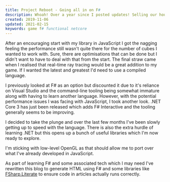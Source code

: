 ```yaml
---
title: Project Reboot - Going all in on F#
description: Whoah! Over a year since I posted updates! Selling our house and all our stuff and moving into a van is time consuming! In that time I've had a chance to re-evaluate some of the choices I made when starting this project.
created: 2019-11-06
updated: 2021-02-15
keywords: game f# functional netcore
---
```


After an encouraging start with my library in JavaScript I got the nagging
feeling the performance still wasn't quite there for the number of cubes I
wanted to work with. Sure, there are optimisations that can be done but I
didn't want to have to deal with that from the start. The final straw came
when I realised that real-time ray tracing would be a great addition to my game.
If I wanted the latest and greatest I'd need to use a compiled language.

I previously looked at F# as an option but discounted it due to it's reliance
on Visual Studio and the command-line tooling being somewhat immature along
with having to learn another language. However, with the potential performance
issues I was facing with JavaScript, I took another look. .NET Core 3 has just
been released which adds F# Interactive and the tooling generally seems to be
improving.

I decided to take the plunge and over the last few months I've been slowly
getting up to speed with the language. There is also the extra hurdle of
learning .NET but this opens up a bunch of useful libraries which I'm now ready
to explore.

I'm sticking with low-level OpenGL as that should allow me to port over what
I've already developed in JavaScript.

As part of learning F# and some associated tech which I may need I've
rewritten this blog to generate HTML using F# and some libraries like
[FSharp.Literate](https://fsprojects.github.io/FSharp.Formatting/literate.html)
to ensure code in articles actually runs correctly.
